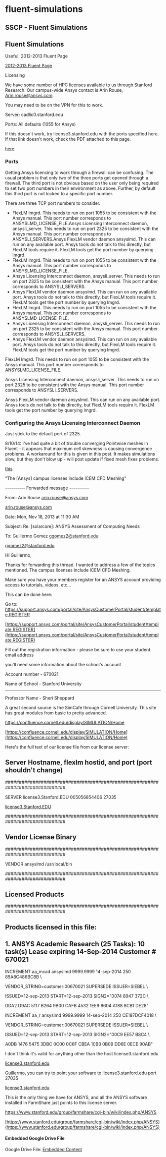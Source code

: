 # fluent-simulations

## SSCP - Fluent Simulations

## Fluent Simulations

Useful: 2012-2013 Fluent Page

[2012-2013 Fluent Page](../../../../../stanford.edu/testduplicationsscp/home/sscp-2012-2013/aero-2012-2013/fluent-set-up-and-usage/)

Licensing

We have some number of HPC licenses available to us through Stanford Research. Our campus-wide Ansys contact is Arin Rouse, Arin.rouse@ansys.com.

You may need to be on the VPN for this to work.&#x20;

Server: cadlic0.stanford.edu

Ports: All defaults (1055 for Ansys)&#x20;

If this doesn't work, try license3.stanford.edu with the ports specified here. If that link doesn't work, check the PDF attached to this page.

[here](https://web.stanford.edu/group/farmshare/cgi-bin/wiki/index.php/ANSYS)

### Ports

Getting Ansys licencing to work through a firewall can be confusing. The usual problem is that only two of the three ports get opened through a firewall. The third port is not obvious based on the user only being required to set two port numbers in their environment as above. Further, by default this third port is not locked to a specific port number.

There are three TCP port numbers to consider.

* FlexLM lmgrd. This needs to run on port 1055 to be consistent with the Ansys manual. This port number corresponds to ANSYSLMD\_LICENSE\_FILE.Ansys Licensing Interconnect daemon, ansysli\_server. This needs to run on port 2325 to be consistent with the Ansys manual. This port number corresponds to ANSYSLI\_SERVERS.Ansys FlexLM vendor daemon ansyslmd. This can run on any available port. Ansys tools do not talk to this directly, but FlexLM tools require it. FlexLM tools get the port number by querying lmgrd.
* FlexLM lmgrd. This needs to run on port 1055 to be consistent with the Ansys manual. This port number corresponds to ANSYSLMD\_LICENSE\_FILE.
* Ansys Licensing Interconnect daemon, ansysli\_server. This needs to run on port 2325 to be consistent with the Ansys manual. This port number corresponds to ANSYSLI\_SERVERS.
* Ansys FlexLM vendor daemon ansyslmd. This can run on any available port. Ansys tools do not talk to this directly, but FlexLM tools require it. FlexLM tools get the port number by querying lmgrd.
* FlexLM lmgrd. This needs to run on port 1055 to be consistent with the Ansys manual. This port number corresponds to ANSYSLMD\_LICENSE\_FILE.
* Ansys Licensing Interconnect daemon, ansysli\_server. This needs to run on port 2325 to be consistent with the Ansys manual. This port number corresponds to ANSYSLI\_SERVERS.
* Ansys FlexLM vendor daemon ansyslmd. This can run on any available port. Ansys tools do not talk to this directly, but FlexLM tools require it. FlexLM tools get the port number by querying lmgrd.

FlexLM lmgrd. This needs to run on port 1055 to be consistent with the Ansys manual. This port number corresponds to ANSYSLMD\_LICENSE\_FILE.

Ansys Licensing Interconnect daemon, ansysli\_server. This needs to run on port 2325 to be consistent with the Ansys manual. This port number corresponds to ANSYSLI\_SERVERS.

Ansys FlexLM vendor daemon ansyslmd. This can run on any available port. Ansys tools do not talk to this directly, but FlexLM tools require it. FlexLM tools get the port number by querying lmgrd.

### Configuring the Ansys Licensing Interconnect Daemon

Just stick to the default port of 2325.

8/10/14: I've had quite a bit of trouble converging Pointwise meshes in Fluent - it appears that maximum cell skewness is causing convergence problems. A workaround for this is given in this post. It makes simulations slow, but they don't blow up - will post update if fixed mesh fixes problems.

[this](http://www.cfd-online.com/Forums/fluent/44367-what-under-relaxation-factor.html#post140717)

"The \[Ansys] campus licenses include ICEM CFD Meshing"

\---------- Forwarded message ----------

From: Arin Rouse [arin.rouse@ansys.com](mailto:arin.rouse@ansys.com)

[arin.rouse@ansys.com](mailto:arin.rouse@ansys.com)

Date: Mon, Nov 18, 2013 at 11:30 AM

Subject: Re: \[solarcore]: ANSYS Assessment of Computing Needs

To: Guillermo Gomez [ggomez2@stanford.edu](mailto:ggomez2@stanford.edu)

[ggomez2@stanford.edu](mailto:ggomez2@stanford.edu)

Hi Guillermo,

Thanks for forwarding this thread. I wanted to address a few of the topics mentioned. The campus licenses include ICEM CFD Meshing.

Make sure you have your members register for an ANSYS account providing access to tutorials, videos, etc...&#x20;

This can be done here:

Go to:   https://support.ansys.com/portal/site/AnsysCustomerPortal/student/template.REGISTER

[https://support.ansys.com/portal/site/AnsysCustomerPortal/student/template.REGISTER](https://support.ansys.com/portal/site/AnsysCustomerPortal/student/template.REGISTER)

Fill out the registration information - please be sure to use your student email address

you'll need some information about the school's account

Account number - 670021

Name of School - Stanford University

***

Professor Name - Sheri Sheppard

A great second source is the SimCafe through Cornell University. This site has great modules from basic to pretty advanced.

https://confluence.cornell.edu/display/SIMULATION/Home

[https://confluence.cornell.edu/display/SIMULATION/Home](https://confluence.cornell.edu/display/SIMULATION/Home)

Here's the full text of our license file from our license server:

## Server Hostname, flexlm hostid, and port (port shouldn't change)

\##############################################################################

SERVER license3.Stanford.EDU 005056854406 27035

[license3.Stanford.EDU](http://license3.stanford.edu/)

\##############################################################################&#x20;

## Vendor License Binary

\##############################################################################&#x20;

VENDOR ansyslmd /usr/local/bin

\##############################################################################

## Licensed Products

\##############################################################################

## Products licensed in this file:

## 1. ANSYS Academic Research (25 Tasks): 10 task(s) Lease expiring 14-Sep-2014 Customer # 670021

INCREMENT aa\_mcad ansyslmd 9999.9999 14-sep-2014 250 85A8C486BC8B \\

&#x20;   VENDOR\_STRING=customer:00670021 SUPERSEDE ISSUER=SIEBEL \\

&#x20;   ISSUED=12-sep-2013 START=12-sep-2013 SIGN2="0074 8947 372C \\

&#x20;   DDA2 D9AC 5117 B264 9B00 CAFB 4532 1EE9 8604 A188 8CB1 DE28"

INCREMENT aa\_r ansyslmd 9999.9999 14-sep-2014 250 CE187DCF4018 \\

&#x20;   VENDOR\_STRING=customer:00670021 SUPERSEDE ISSUER=SIEBEL \\

&#x20;   ISSUED=12-sep-2013 START=12-sep-2013 SIGN2="00C9 EE57 B8C4 \\

&#x20;   A0DB 1476 5475 3DBC 0C00 0C6F CBEA 10B3 0B09 DD6E 0ECE 90AB"

I don't think it's valid for anything other than the host license3.stanford.edu

[license3.stanford.edu](http://license3.stanford.edu/)

Guillermo, you can try to point your software to license3.stanford.edu port 27035

[license3.stanford.edu](http://license3.stanford.edu/)

This is the only thing we have for ANSYS, and all the ANSYS software installed in FarmShare just points to this license server.

https://www.stanford.edu/group/farmshare/cgi-bin/wiki/index.php/ANSYS

[https://www.stanford.edu/group/farmshare/cgi-bin/wiki/index.php/ANSYS](https://www.stanford.edu/group/farmshare/cgi-bin/wiki/index.php/ANSYS)

#### Embedded Google Drive File

Google Drive File: [Embedded Content](https://drive.google.com/embeddedfolderview?id=1xafjLlHQKCFIxCdjJiMtlqFhhVq8RKaK#list)

